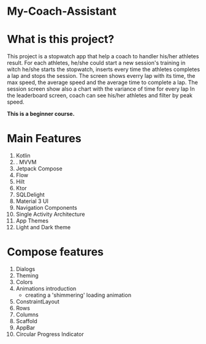 # My-Coach-Assistant
# What is this project?

This project is a stopwatch app that help a coach to handler his/her athletes result. For each athletes, he/she could start a new session's training in witch he/she starts the stopwatch, inserts every time the athletes completes a lap and stops the session. The screen shows everry lap with its time, the max speed, the average speed and the average time to complete a lap. The session screen show also a chart with the variance of time for every lap 
In the leaderboard screen, coach can see his/her athletes and filter by peak speed.

**This is a beginner course.**

# Main Features
1. Kotlin
2. . MVVM
3. Jetpack Compose
4. Flow
5. Hilt
6. Ktor
7. SQLDelight
8. Material 3 UI
9. Navigation Components
10. Single Activity Architecture
11. App Themes
13. Light and Dark theme


# Compose features
1. Dialogs
2. Theming
3. Colors
4. Animations introduction
	- creating a 'shimmering' loading animation
5. ConstraintLayout
6. Rows
7. Columns
8. Scaffold
9. AppBar
10. Circular Progress Indicator


